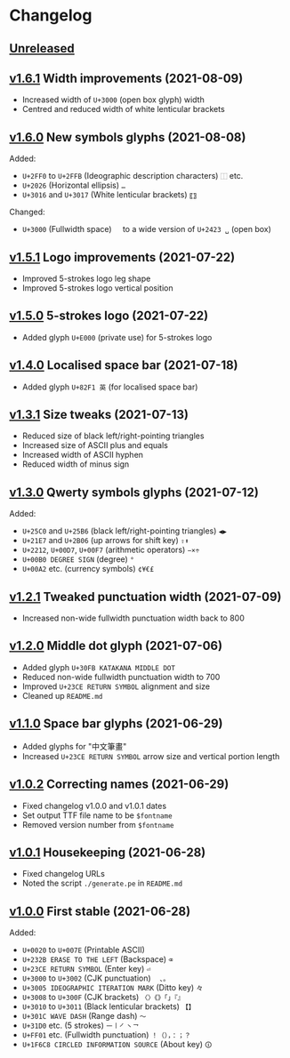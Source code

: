 # Changelog


## [Unreleased]


## [v1.6.1] Width improvements (2021-08-09)

- Increased width of `U+3000` (open box glyph) width
- Centred and reduced width of white lenticular brackets


## [v1.6.0] New symbols glyphs (2021-08-08)

Added:
- `U+2FF0` to `U+2FFB` (Ideographic description characters) `⿰` etc.
- `U+2026` (Horizontal ellipsis) `…`
- `U+3016` and `U+3017` (White lenticular brackets) `〖〗`

Changed:
- `U+3000` (Fullwidth space) `　` to a wide version of `U+2423 ␣` (open box)


## [v1.5.1] Logo improvements (2021-07-22)

- Improved 5-strokes logo leg shape
- Improved 5-strokes logo vertical position


## [v1.5.0] 5-strokes logo (2021-07-22)

- Added glyph `U+E000` (private use) for 5-strokes logo


## [v1.4.0] Localised space bar (2021-07-18)

- Added glyph `U+82F1 英` (for localised space bar)


## [v1.3.1] Size tweaks (2021-07-13)

- Reduced size of black left/right-pointing triangles
- Increased size of ASCII plus and equals
- Increased width of ASCII hyphen
- Reduced width of minus sign


## [v1.3.0] Qwerty symbols glyphs (2021-07-12)

Added:
- `U+25C0` and `U+25B6` (black left/right-pointing triangles) `◀▶`
- `U+21E7` and `U+2B06` (up arrows for shift key) `⇧⬆`
- `U+2212`, `U+00D7`, `U+00F7` (arithmetic operators) `−×÷`
- `U+00B0 DEGREE SIGN` (degree) `°`
- `U+00A2` etc. (currency symbols) `¢¥€£`


## [v1.2.1] Tweaked punctuation width (2021-07-09)

- Increased non-wide fullwidth punctuation width back to 800


## [v1.2.0] Middle dot glyph (2021-07-06)

- Added glyph `U+30FB KATAKANA MIDDLE DOT`
- Reduced non-wide fullwidth punctuation width to 700
- Improved `U+23CE RETURN SYMBOL` alignment and size
- Cleaned up `README.md`


## [v1.1.0] Space bar glyphs (2021-06-29)

- Added glyphs for "中文筆畫"
- Increased `U+23CE RETURN SYMBOL` arrow size and vertical portion length


## [v1.0.2] Correcting names (2021-06-29)

- Fixed changelog v1.0.0 and v1.0.1 dates
- Set output TTF file name to be `$fontname`
- Removed version number from `$fontname`


## [v1.0.1] Housekeeping (2021-06-28)

- Fixed changelog URLs
- Noted the script `./generate.pe` in `README.md`


## [v1.0.0] First stable (2021-06-28)

Added:
- `U+0020` to `U+007E` (Printable ASCII)
- `U+232B ERASE TO THE LEFT` (Backspace) `⌫`
- `U+23CE RETURN SYMBOL` (Enter key) `⏎`
- `U+3000` to `U+3002` (CJK punctuation) `　、。`
- `U+3005 IDEOGRAPHIC ITERATION MARK` (Ditto key) `々`
- `U+3008` to `U+300F` (CJK brackets) `〈〉《》「」『』`
- `U+3010` to `U+3011` (Black lenticular brackets) `【】`
- `U+301C WAVE DASH` (Range dash) `〜`
- `U+31D0` etc. (5 strokes) `㇐㇑㇒㇔㇖`
- `U+FF01` etc. (Fullwidth punctuation) `！（），：；？`
- `U+1F6C8 CIRCLED INFORMATION SOURCE` (About key) `🛈`


[Unreleased]:
  https://github.com/stroke-input/stroke-input-font/compare/v1.6.1...HEAD
[v1.6.1]:
  https://github.com/stroke-input/stroke-input-font/compare/v1.6.0...v1.6.1
[v1.6.0]:
  https://github.com/stroke-input/stroke-input-font/compare/v1.5.1...v1.6.0
[v1.5.1]:
  https://github.com/stroke-input/stroke-input-font/compare/v1.5.0...v1.5.1
[v1.5.0]:
  https://github.com/stroke-input/stroke-input-font/compare/v1.4.0...v1.5.0
[v1.4.0]:
  https://github.com/stroke-input/stroke-input-font/compare/v1.3.1...v1.4.0
[v1.3.1]:
  https://github.com/stroke-input/stroke-input-font/compare/v1.3.0...v1.3.1
[v1.3.0]:
  https://github.com/stroke-input/stroke-input-font/compare/v1.2.1...v1.3.0
[v1.2.1]:
  https://github.com/stroke-input/stroke-input-font/compare/v1.2.0...v1.2.1
[v1.2.0]:
  https://github.com/stroke-input/stroke-input-font/compare/v1.1.0...v1.2.0
[v1.1.0]:
  https://github.com/stroke-input/stroke-input-font/compare/v1.0.2...v1.1.0
[v1.0.2]:
  https://github.com/stroke-input/stroke-input-font/compare/v1.0.1...v1.0.2
[v1.0.1]:
  https://github.com/stroke-input/stroke-input-font/compare/v1.0.0...v1.0.1
[v1.0.0]:
  https://github.com/stroke-input/stroke-input-font/releases/tag/v1.0.0

